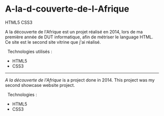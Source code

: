 # A-la-d-couverte-de-l-Afrique
HTML5 CSS3

A la découverte de l'Afrique est un projet réalisé en 2014, lors de ma première année de DUT informatique, afin de métriser le language HTML. Ce site est le second site vitrine que j'ai réalisé. 


&nbsp;
Technologies utilisés : 
* HTML5
* CSS3

-----------------

*A la découverte de l'Afrique* is a project done in 2014. This project was my second showcase website project.


&nbsp;
Technologies : 
* HTML5
* CSS3
